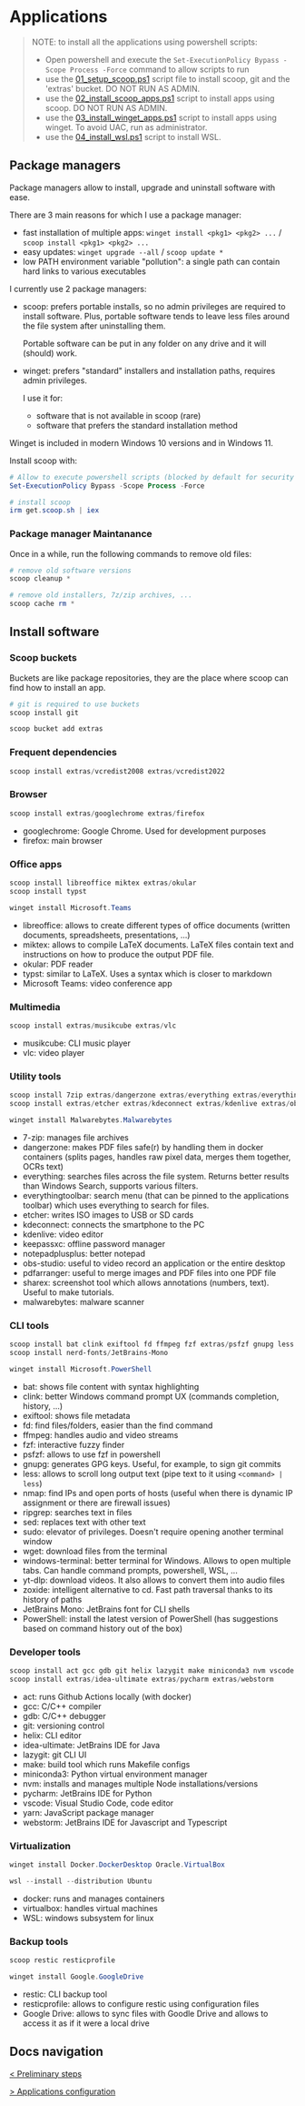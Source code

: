 # Applications

> NOTE: to install all the applications using powershell scripts:
>
> - Open powershell and execute the `Set-ExecutionPolicy Bypass -Scope Process -Force` command to allow scripts to run
> - use the [01_setup_scoop.ps1](scripts/01_setup_scoop.ps1) script file to install scoop, git and the 'extras' bucket. DO NOT RUN AS ADMIN.
> - use the [02_install_scoop_apps.ps1](scripts/02_install_scoop_apps.ps1) script to install apps using scoop. DO NOT RUN AS ADMIN.
> - use the [03_install_winget_apps.ps1](scripts/03_install_winget_apps.ps1) script to install apps using winget. To avoid UAC, run as administrator.
> - use the [04_install_wsl.ps1](scripts/04_install_wsl.ps1) script to install WSL.

## Package managers

Package managers allow to install, upgrade and uninstall software with ease.

There are 3 main reasons for which I use a package manager:

- fast installation of multiple apps: `winget install <pkg1> <pkg2> ...` / `scoop install <pkg1> <pkg2> ...`
- easy updates: `winget upgrade --all` / `scoop update *`
- low PATH environment variable "pollution": a single path can contain hard links to various executables

I currently use 2 package managers:

- scoop: prefers portable installs, so no admin privileges are required to install software. Plus, portable software tends to leave less files around the file system after uninstalling them.

  Portable software can be put in any folder on any drive and it will (should) work.

- winget: prefers "standard" installers and installation paths, requires admin privileges.

  I use it for:

  - software that is not available in scoop (rare)
  - software that prefers the standard installation method

Winget is included in modern Windows 10 versions and in Windows 11.

Install scoop with:

```powershell
# Allow to execute powershell scripts (blocked by default for security reasons)
Set-ExecutionPolicy Bypass -Scope Process -Force

# install scoop
irm get.scoop.sh | iex
```

### Package manager Maintanance

Once in a while, run the following commands to remove old files:

```powershell
# remove old software versions
scoop cleanup *

# remove old installers, 7z/zip archives, ...
scoop cache rm *
```

## Install software

### Scoop buckets

Buckets are like package repositories, they are the place where scoop can find how to install an app.

```powershell
# git is required to use buckets
scoop install git

scoop bucket add extras
```

### Frequent dependencies

```powershell
scoop install extras/vcredist2008 extras/vcredist2022
```

### Browser

```powershell
scoop install extras/googlechrome extras/firefox
```

- googlechrome: Google Chrome. Used for development purposes
- firefox: main browser

### Office apps

```powershell
scoop install libreoffice miktex extras/okular
scoop install typst

winget install Microsoft.Teams
```

- libreoffice: allows to create different types of office documents (written documents, spreadsheets, presentations, ...)
- miktex: allows to compile LaTeX documents. LaTeX files contain text and instructions on how to produce the output PDF file.
- okular: PDF reader
- typst: similar to LaTeX. Uses a syntax which is closer to markdown
- Microsoft Teams: video conference app

### Multimedia

```powershell
scoop install extras/musikcube extras/vlc
```

- musikcube: CLI music player
- vlc: video player

### Utility tools

```powershell
scoop install 7zip extras/dangerzone extras/everything extras/everythingtoolbar extras/keepassxc extras/notepadplusplus extras/sharex
scoop install extras/etcher extras/kdeconnect extras/kdenlive extras/obs-studio extras/pdfarranger

winget install Malwarebytes.Malwarebytes
```

- 7-zip: manages file archives
- dangerzone: makes PDF files safe(r) by handling them in docker containers (splits pages, handles raw pixel data, merges them together, OCRs text)
- everything: searches files across the file system. Returns better results than Windows Search, supports various filters.
- everythingtoolbar: search menu (that can be pinned to the applications toolbar) which uses everything to search for files.
- etcher: writes ISO images to USB or SD cards
- kdeconnect: connects the smartphone to the PC
- kdenlive: video editor
- keepassxc: offline password manager
- notepadplusplus: better notepad
- obs-studio: useful to video record an application or the entire desktop
- pdfarranger: useful to merge images and PDF files into one PDF file
- sharex: screenshot tool which allows annotations (numbers, text). Useful to make tutorials.
- malwarebytes: malware scanner

### CLI tools

```powershell
scoop install bat clink exiftool fd ffmpeg fzf extras/psfzf gnupg less nmap ripgrep sed sudo wget windows-terminal yt-dlp zoxide
scoop install nerd-fonts/JetBrains-Mono

winget install Microsoft.PowerShell
```

- bat: shows file content with syntax highlighting
- clink: better Windows command prompt UX (commands completion, history, ...)
- exiftool: shows file metadata
- fd: find files/folders, easier than the find command
- ffmpeg: handles audio and video streams
- fzf: interactive fuzzy finder
- psfzf: allows to use fzf in powershell
- gnupg: generates GPG keys. Useful, for example, to sign git commits
- less: allows to scroll long output text (pipe text to it using `<command> | less`)
- nmap: find IPs and open ports of hosts (useful when there is dynamic IP assignment or there are firewall issues)
- ripgrep: searches text in files
- sed: replaces text with other text
- sudo: elevator of privileges. Doesn't require opening another terminal window
- wget: download files from the terminal
- windows-terminal: better terminal for Windows. Allows to open multiple tabs. Can handle command prompts, powershell, WSL, ...
- yt-dlp: download videos. It also allows to convert them into audio files
- zoxide: intelligent alternative to cd. Fast path traversal thanks to its history of paths
- JetBrains Mono: JetBrains font for CLI shells
- PowerShell: install the latest version of PowerShell (has suggestions based on command history out of the box)

### Developer tools

```powershell
scoop install act gcc gdb git helix lazygit make miniconda3 nvm vscode yarn
scoop install extras/idea-ultimate extras/pycharm extras/webstorm
```

- act: runs Github Actions locally (with docker)
- gcc: C/C++ compiler
- gdb: C/C++ debugger
- git: versioning control
- helix: CLI editor
- idea-ultimate: JetBrains IDE for Java
- lazygit: git CLI UI
- make: build tool which runs Makefile configs
- miniconda3: Python virtual environment manager
- nvm: installs and manages multiple Node installations/versions
- pycharm: JetBrains IDE for Python
- vscode: Visual Studio Code, code editor
- yarn: JavaScript package manager
- webstorm: JetBrains IDE for Javascript and Typescript

### Virtualization

```powershell
winget install Docker.DockerDesktop Oracle.VirtualBox

wsl --install --distribution Ubuntu
```

- docker: runs and manages containers
- virtualbox: handles virtual machines
- WSL: windows subsystem for linux

### Backup tools

```powershell
scoop restic resticprofile

winget install Google.GoogleDrive
```

- restic: CLI backup tool
- resticprofile: allows to configure restic using configuration files
- Google Drive: allows to sync files with Goodle Drive and allows to access it as if it were a local drive

## Docs navigation

[< Preliminary steps](preliminary_steps.md)

[> Applications configuration](apps_config.md)
